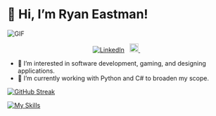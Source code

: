# 👋 Hi, I’m Ryan Eastman!

![GIF](https://media.giphy.com/media/vSr0Lgose4rhS/giphy.gif)

<p align="center">
  <a href="https://www.linkedin.com/in/ryan-eastman13/" target="_blank" rel="noopener noreferrer"><img src="https://www.flaticon.com/svg/static/icons/svg/174/174857.svg" alt="LinkedIn"></a>&nbsp;&nbsp;
  <a href="mailto:rking1323@gmail.com" target="_blank" rel="noopener noreferrer">
    <img src="https://your-image-url-for-email-icon.svg" alt="Email" height="20">
  </a>&nbsp;&nbsp;
</p>

- 👀 I’m interested in software development, gaming, and designing applications.
- 🌱 I’m currently working with Python and C# to broaden my scope.

[![GitHub Streak](https://github-readme-streak-stats.herokuapp.com?user=DocHolliday13x&theme=dark&date_format=j%20M%5B%20Y%5D)](https://git.io/streak-stats)

[![My Skills](https://skillicons.dev/icons?i=js,html,css,github,nodejs,express,react,figma,vscode,sass,py,postgres,mongodb,jest,&theme=dark)](https://skillicons.dev)

<!---
DocHolliday13x/DocHolliday13x is a ✨ special ✨ repository because its README.md (this file) appears on your GitHub profile.
You can click the Preview link to take a look at your changes.
--->



